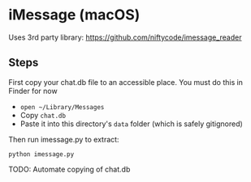 # iMessage (macOS)

Uses 3rd party library: https://github.com/niftycode/imessage_reader

## Steps

First copy your chat.db file to an accessible place. You must do this in Finder for now

- `open ~/Library/Messages`
- Copy `chat.db`
- Paste it into this directory's `data` folder (which is safely gitignored)

Then run imessage.py to extract:

```
python imessage.py
```

TODO: Automate copying of chat.db
